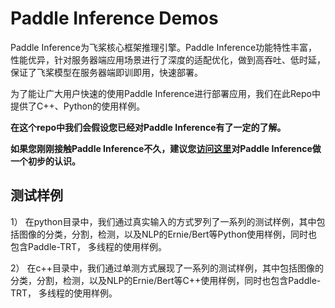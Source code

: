 # Paddle Inference Demos



Paddle Inference为飞桨核心框架推理引擎。Paddle Inference功能特性丰富，性能优异，针对服务器端应用场景进行了深度的适配优化，做到高吞吐、低时延，保证了飞桨模型在服务器端即训即用，快速部署。


为了能让广大用户快速的使用Paddle Inference进行部署应用，我们在此Repo中提供了C++、Python的使用样例。


**在这个repo中我们会假设您已经对Paddle Inference有了一定的了解。**

**如果您刚刚接触Paddle Inference不久，建议您[访问这里](https://paddle-inference.readthedocs.io/en/latest/index.html)对Paddle Inference做一个初步的认识。**


## 测试样例

1） 在python目录中，我们通过真实输入的方式罗列了一系列的测试样例，其中包括图像的分类，分割，检测，以及NLP的Ernie/Bert等Python使用样例，同时也包含Paddle-TRT， 多线程的使用样例。

2） 在c++目录中，我们通过单测方式展现了一系列的测试样例，其中包括图像的分类，分割，检测，以及NLP的Ernie/Bert等C++使用样例，同时也包含Paddle-TRT， 多线程的使用样例。
